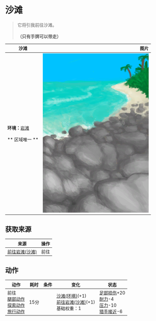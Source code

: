# 沙滩  
> 它将引我前往沙滩。<br><br><b>（只有手牌可以带走）</b>  
  
  沙滩  |   图片   
 ----  |  ----:   
 **环境：**[岩滩](Rocks.md)<br><br>** 区域唯一 **  |  ![](Sprite/BeachPath.png)   
  
## 获取来源  
来源  |  操作  
----  |  ----  
[前往岩滩(沙滩)](Path_BeachToRocks.md)  |  前往  
## 动作  
动作  |  耗时  |  条件  |  变化  |  状态  
----  |  ----  |  ----  |  ----  |  ----  
前往<br>[腿部动作](LegAction.md)<br>[探索动作](SlipperyAction.md)<br>[旅行动作](TravelAction.md)  |  15分  |    |  [沙滩(环境)](Env_Beach.md)(+1)<br>[前往岩滩(沙滩)](Path_BeachToRocks.md)(+1)<br>基础权重：1<br>  |  [足部损伤](FootDamage.md)+20<br>[耐力](Stamina.md)-4<br>[压力](Stress.md)-10<br>[猎手接近](HuntersProximity.md)-6  
